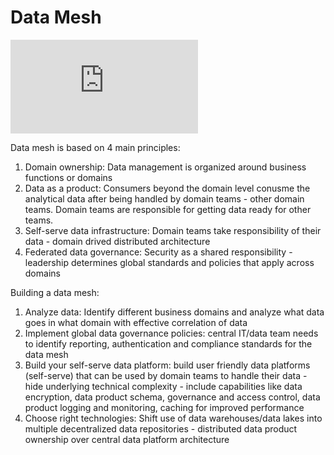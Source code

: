 # Data Mesh 


![SystemDesign](https://github.com/Pam2020/AWS_for_DataEngineering/edit/main/DataMeshArchitecture.md#:~:text=BDB%2D2091%2D-,image001,-.png)


Data mesh is based on 4 main principles:

1. Domain ownership: Data management is organized around business functions or domains
2. Data as a product: Consumers beyond the domain level conusme the analytical data after being handled by domain teams - other domain teams. Domain teams are responsible for getting data ready for other teams.
3. Self-serve data infrastructure: Domain teams take responsibility of their data - domain drived distributed architecture
4. Federated data governance: Security as a shared responsibility - leadership determines global standards and policies that apply across domains

Building a data mesh:

1. Analyze data: Identify different business domains and analyze what data goes in what domain with effective correlation of data
2. Implement global data governance policies: central IT/data team needs to identify reporting, authentication and compliance standards for the data mesh
3. Build your self-serve data platform: build user friendly data platforms (self-serve) that can be used by domain teams to handle their data - hide underlying technical complexity - include capabilities like data encryption, data product schema, governance and access control, data product logging and monitoring, caching for improved performance
4. Choose right technologies: Shift use of data warehouses/data lakes into multiple decentralized data repositories - distributed data product ownership over central data platform architecture 
